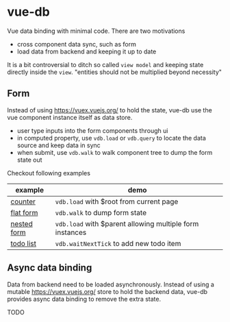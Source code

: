 # vue-db

Vue data binding with minimal code. There are two motivations

* cross component data sync, such as form
* load data from backend and keeping it up to date

It is a bit controversial to ditch so called `view model` and keeping state directly inside the `view`. "entities should not be multiplied beyond necessity"

## Form

Instead of using https://vuex.vuejs.org/ to hold the state, vue-db use the vue component instance itself as data store.

* user type inputs into the form components through ui
* in computed property, use `vdb.load` or `vdb.query` to locate the data source and keep data in sync
* when submit, use `vdb.walk` to walk component tree to dump the form state out

Checkout following examples

| example | demo |
| --- | --- |
| [counter](./packages/demo-counter/) | `vdb.load` with $root from current page |
| [flat form](./packages/demo-flat-form) | `vdb.walk` to dump form state |
| [nested form](./packages/demo-nestd-form) | `vdb.load` with $parent allowing multiple form instances |
| [todo list](./packages/demo-todo-local/) | `vdb.waitNextTick` to add new todo item |

## Async data binding

Data from backend need to be loaded asynchronously. Instead of using a mutable https://vuex.vuejs.org/ store to hold the backend data, vue-db provides async data binding to remove the extra state.

TODO